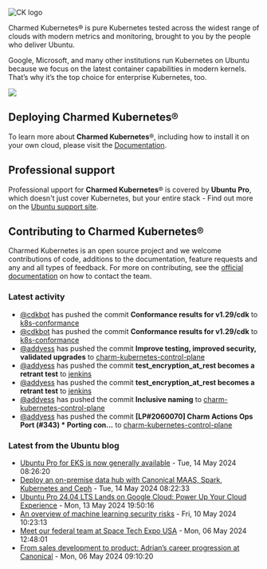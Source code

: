 ![CK logo](https://assets.ubuntu.com/v1/451d4cf4-Charmed+Kubernetes_RGB_onWhite_2022.svg)

Charmed Kubernetes® is pure Kubernetes tested across the widest range of clouds with modern metrics and monitoring, brought to you by the people who deliver Ubuntu.

Google, Microsoft, and many other institutions run Kubernetes on Ubuntu because we focus on the latest container capabilities in modern kernels. That’s why it’s the top choice for enterprise Kubernetes, too.

![](https://assets.ubuntu.com/v1/843c77b6-juju-at-a-glace.svg)

## Deploying Charmed Kubernetes®

To learn more about **Charmed Kubernetes**®, including how to install it on your own cloud, please visit the [Documentation][docs].

## Professional support

Professional upport for **Charmed Kubernetes**® is covered by **Ubuntu Pro**, which doesn't just cover Kubernetes, but your entire stack - Find out more on the [Ubuntu support site](https://ubuntu.com/support).

## Contributing to Charmed Kubernetes®

Charmed Kubernetes is an open source project and we welcome contributions of code, additions to the documentation, feature requests and any and all types of feedback. For more on contributing, see the [official documentation][get-in-touch] on how to contact the team.

<!-- LINKS -->
[docs]: https://ubuntu.com/kubernetes/docs
[get-in-touch]: https://ubuntu.com/kubernetes/docs/get-in-touch

### Latest activity

<!-- activity starts -->
 - [@cdkbot](https://github.com/cdkbot) has pushed the commit **Conformance results for v1.29/cdk** to [k8s-conformance](https://github.com/charmed-kubernetes/k8s-conformance)
 - [@cdkbot](https://github.com/cdkbot) has pushed the commit **Conformance results for v1.29/cdk** to [k8s-conformance](https://github.com/charmed-kubernetes/k8s-conformance)
 - [@addyess](https://github.com/addyess) has pushed the commit **Improve testing, improved security, validated upgrades** to [charm-kubernetes-control-plane](https://github.com/charmed-kubernetes/charm-kubernetes-control-plane)
 - [@addyess](https://github.com/addyess) has pushed the commit **test_encryption_at_rest becomes a retrant test** to [jenkins](https://github.com/charmed-kubernetes/jenkins)
 - [@addyess](https://github.com/addyess) has pushed the commit **test_encryption_at_rest becomes a retrant test** to [jenkins](https://github.com/charmed-kubernetes/jenkins)
 - [@addyess](https://github.com/addyess) has pushed the commit **Inclusive naming** to [charm-kubernetes-control-plane](https://github.com/charmed-kubernetes/charm-kubernetes-control-plane)
 - [@addyess](https://github.com/addyess) has pushed the commit **[LP#2060070] Charm Actions Ops Port (#343)  * Porting con...** to [charm-kubernetes-control-plane](https://github.com/charmed-kubernetes/charm-kubernetes-control-plane)
<!-- activity ends -->

<!-- roadmap starts -->

<!-- roadmap ends -->

### Latest from the Ubuntu blog

<!-- blog starts -->
* [Ubuntu Pro for EKS is now generally available](https://ubuntu.com//blog/ubuntu-pro-for-eks-is-now-generally-available) - Tue, 14 May 2024 08:26:20 
* [Deploy an on-premise data hub with Canonical MAAS, Spark, Kubernetes and Ceph](https://ubuntu.com//blog/deploy-an-on-premise-data-hub-with-canonical-maas-spark-kubernetes-and-ceph) - Tue, 14 May 2024 08:22:33 
* [Ubuntu Pro 24.04 LTS Lands on Google Cloud: Power Up Your Cloud Experience](https://ubuntu.com//blog/ubuntu-pro-24-04-lts-lands-on-google-cloud-power-up-your-cloud-experience) - Mon, 13 May 2024 19:50:16 
* [An overview of machine learning security risks](https://ubuntu.com//blog/machine-learning-security-risks) - Fri, 10 May 2024 10:23:13 
* [Meet our federal team at Space Tech Expo USA](https://ubuntu.com//blog/meet-our-federal-team-at-space-tech-expo-usa) - Mon, 06 May 2024 12:48:01 
* [From sales development to product: Adrian&#8217;s career progression at Canonical](https://ubuntu.com//blog/from-sales-development-to-product-adrians-career-progression-at-canonical) - Mon, 06 May 2024 09:10:20 
<!-- blog ends -->
